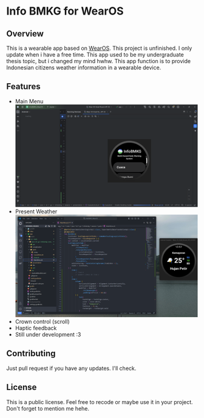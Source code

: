 # Info BMKG for WearOS

## Overview
This is a wearable app based on [WearOS](https://wearos.google.com/). This project is unfinished. I only update when i have a free time. This app used to be my undergraduate thesis topic, but i changed my mind hwhw. This app function is to provide Indonesian citizens weather information in a wearable device.

## Features
- Main Menu
![MainMenu](images/img2.png)
- Present Weather
![MainMenu](images/img1.png)
- Crown control (scroll)
- Haptic feedback
- Still under development :3

## Contributing
Just pull request if you have any updates. I'll check.

## License
This is a public license. Feel free to recode or maybe use it in your project. Don't forget to mention me hehe.